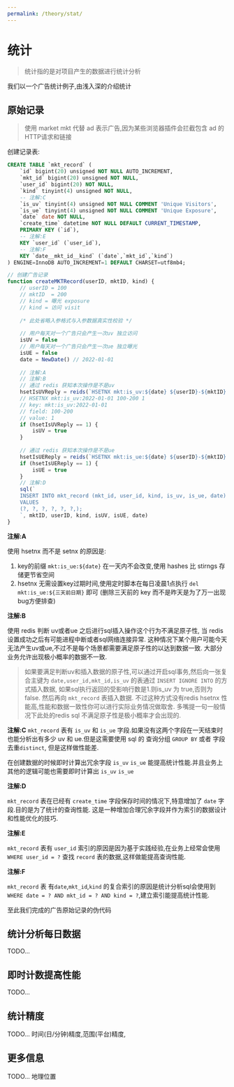 ```yaml
---
permalink: /theory/stat/
---
```


# 统计

> 统计指的是对项目产生的数据进行统计分析

我们以一个广告统计例子,由浅入深的介绍统计

## 原始记录

> 使用 market mkt 代替 ad 表示广告,因为某些浏览器插件会拦截包含 ad 的HTTP请求和链接

创建记录表:

```sql
CREATE TABLE `mkt_record` (
    `id` bigint(20) unsigned NOT NULL AUTO_INCREMENT,
    `mkt_id` bigint(20) unsigned NOT NULL,
    `user_id` bigint(20) NOT NULL,
    `kind` tinyint(4) unsigned NOT NULL,
    -- 注解:C
    `is_uv` tinyint(4) unsigned NOT NULL COMMENT 'Unique Visitors',
    `is_ue` tinyint(4) unsigned NOT NULL COMMENT 'Unique Exposure',
    `date` date NOT NULL,
    `create_time` datetime NOT NULL DEFAULT CURRENT_TIMESTAMP,
    PRIMARY KEY (`id`),
    -- 注解:E
    KEY `user_id` (`user_id`),
    -- 注解:F
    KEY `date__mkt_id__kind` (`date`,`mkt_id`,`kind`)
) ENGINE=InnoDB AUTO_INCREMENT=1 DEFAULT CHARSET=utf8mb4;
```

```js
// 创建广告记录
function createMKTRecord(userID, mktID, kind) {
    // userID = 100
    // mktID  = 200
    // kind = 曝光 exposure 
    // kind = 访问 visit
    
    /* 此处省略入参格式与入参数据真实性校验 */
    
    // 用户每天对一个广告只会产生一次uv 独立访问
    isUV = false
    // 用户每天对一个广告只会产生一次ue 独立曝光
    isUE = false
    date = NewDate() // 2022-01-01
    
    // 注解:A
    // 注解:B
    // 通过 redis 获知本次操作是不是uv
    hsetIsUVReply = reids(`HSETNX mkt:is_uv:${date} ${userID}-${mktID} 1`)
    // HSETNX mkt:is_uv:2022-01-01 100-200 1
    // key: mkt:is_uv:2022-01-01
    // field: 100-200
    // value: 1
    if (hsetIsUVReply == 1) {
        isUV = true
    }
    
    // 通过 redis 获知本次操作是不是ue
    hsetIsUEReply = reids(`HSETNX mkt:is_ue:${date} ${userID}-${mktID} 1`)
    if (hsetIsUEReply == 1) {
        isUE = true
    }
    // 注解:D
    sql(`
    INSERT INTO mkt_record (mkt_id, user_id, kind, is_uv, is_ue, date)
    VALUES
	(?, ?, ?, ?, ?, ?,);
    `, mktID, userID, kind, isUV, isUE, date)
}
```

**注解:A**

使用 hsetnx 而不是 setnx 的原因是:
1. key的前缀 `mkt:is_ue:${date}` 在一天内不会改变,使用 hashes 比 stirngs 存储更节省空间
2. hsetnx 无需设置key过期时间,使用定时脚本在每日凌晨1点执行 `del mkt:is_ue:${三天前日期}` 即可 (删除三天前的 key 而不是昨天是为了万一出现bug方便排查) 

**注解:B**

使用 redis 判断 uv或者ue 之后进行sql插入操作这个行为不满足原子性,
当 redis 设置成功之后有可能进程中断或者sql网络连接异常.
这种情况下某个用户可能今天无法产生uv或ue,不过不是每个场景都需要满足原子性的以达到数据一致.
大部分业务允许出现极小概率的数据不一致.

> 如果要满足判断uv和插入数据的原子性,可以通过开启sql事务,然后向一张复合主键为 `date,user_id,mkt_id,is_uv` 的表通过 `INSERT IGNORE INTO` 的方式插入数据,
> 如果sql执行返回的受影响行数是1.则is_uv 为 true,否则为 false.
> 然后再向 `mkt_record` 表插入数据.
> 不过这种方式没有redis hsetnx 性能高,性能和数据一致性你可以进行实际业务情况做取舍.
> 多嘴提一句一般情况下此处的redis sql 不满足原子性是极小概率才会出现的.

**注解:C**
`mkt_record` 表有 `is_uv` 和 `is_ue` 字段.如果没有这两个字段在一天结束时也能分析出有多少 uv 和 ue.但是这需要使用 sql 的
查询分组 `GROUP BY` 或者 字段去重`distinct`, 但是这样做性能差. 

在创建数据的时候即时计算出冗余字段 `is_uv` `is_ue` 能提高统计性能.并且业务上其他的逻辑可能也需要即时计算出 `is_uv` `is_ue` 


**注解:D**

`mkt_record` 表在已经有 `create_time` 字段保存时间的情况下,特意增加了 `date` 字段.目的是为了统计的查询性能.
这是一种增加合理冗余字段并作为索引的数据设计和性能优化的技巧.

**注解:E**

`mkt_record` 表有 `user_id` 索引的原因是因为基于实践经验,在业务上经常会使用  `WHERE user_id = ?` 查找 `record` 表的数据,这样做能提高查询性能.

**注解:F**

`mkt_record` 表 有`date`,`mkt_id`,`kind` 的复合索引的原因是统计分析sql会使用到 `WHERE date = ? AND mkt_id = ? AND kind = ?`,建立索引能提高统计性能. 

至此我们完成的广告原始记录的伪代码

## 统计分析每日数据

TODO...

## 即时计数提高性能

TODO...

## 统计精度

TODO... 时间(日/分钟)精度,范围(平台)精度,


## 更多信息

TODO... 地理位置